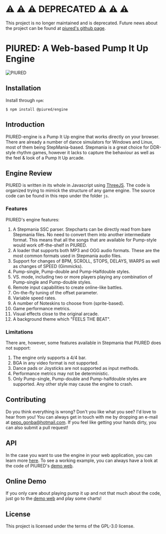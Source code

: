 # ⚠️ ⚠️ ⚠️ DEPRECATED ⚠️ ⚠️ ⚠️

This project is no longer maintained and is deprecated. Future news about the project can be found at [piured's github page](https://github.com/piured).

# PIURED: A Web-based Pump It Up Engine

![PIURED](https://github.com/piulin/piured-engine/blob/main/imgs/piuredg.gif?raw=true)

## Installation

Install through `npm`:

```shell
$ npm install @piured/engine
```

## Introduction

PIURED-engine is a Pump It Up engine that works directly on your browser.
There are already a number of dance simulators for Windows and Linux, most of them being StepMania-based.
Stepmania is a great choice for DDR-style rhythm games, however it lacks to capture the behaviour as well as
the feel & look of a Pump It Up arcade.

## Engine Review

PIURED is written in its whole in Javascript using [ThreeJS](https://threejs.org/). The code is organized
trying to mimick the structure of any game engine. The source code can be found in this repo under the folder `js`.

### Features

PIURED's engine features:

1. A Stepmania SSC parser. Stepcharts can be directly read from bare Stepmania files. No need to
   convert them into another intermediate format. This means that all the songs that are available for Pump-style
   would work off-the-shelf in PIURED.
2. A loader that supports both MP3 and OGG audio formats. These are the most common formats used in Stepmania audio files.
3. Support for changes of BPM, SCROLL, STOPS, DELAYS, WARPS as well as changes of SPEED (Gimmicks).
4. Pump-single, Pump-double and Pump-Halfdouble styles.
5. VS. mode, including two or more players playing any combination of Pump-single and Pump-double styles.
6. Remote input capabilities to create online-like battles.
7. On-the-fly tuning of the offset parameter.
8. Variable speed rates.
9. A number of Noteskins to choose from (sprite-based).
10. Game performance metrics.
11. Visual effects close to the original arcade.
12. A background theme which "FEELS THE BEAT".

### Limitations

There are, however, some features available in Stepmania that
PIURED does not support:

1. The engine only supports a 4/4 bar.
2. BGA in any video format is not supported.
3. Dance pads or Joysticks are not supported as input methods.
4. Performance metrics may not be deterministic.
5. Only Pump-single, Pump-double and Pump-halfdouble styles are supported. Any other style may cause
   the engine to crash.

## Contributing

Do you think everything is wrong? Don't you like what you see? I'd love to hear from you!
You can always get in touch with me by dropping an e-mail at <pepo_gonba@hotmail.com>.
If you feel like getting your hands dirty, you can also
submit a pull request!

## API

In the case you want to use the engine in your web application, you can learn more [here](https://piulin.github.io/piured-engine).
To see a working example, you can always have a look at the code of PIURED's [demo web](https://github.com/piulin/piured).

## Online Demo

If you only care about playing pump it up and not that much about the code, just go to the [demo web](https://piulin.github.io/piured/) and
play some charts!

## License

This project is licensed under the terms of the GPL-3.0 license.
